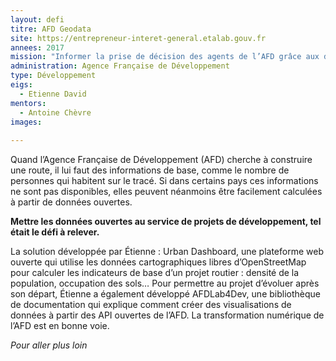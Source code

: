 ```yaml
---
layout: defi
titre: AFD Geodata
site: https://entrepreneur-interet-general.etalab.gouv.fr
annees: 2017
mission: "Informer la prise de décision des agents de l’AFD grâce aux données"
administration: Agence Française de Développement
type: Développement
eigs:
  - Etienne David
mentors: 
  - Antoine Chèvre
images:
  
---
```


Quand l’Agence Française de Développement (AFD) cherche à construire
une route, il lui faut des informations de base, comme le nombre de
personnes qui habitent sur le tracé.  Si dans certains pays ces
informations ne sont pas disponibles, elles peuvent néanmoins être
facilement calculées à partir de données ouvertes.

**Mettre les données ouvertes au service de projets de développement,
tel était le défi à relever.**

La solution développée par Étienne : Urban Dashboard, une plateforme
web ouverte qui utilise les données cartographiques libres
d’OpenStreetMap pour calculer les indicateurs de base d’un projet
routier : densité de la population, occupation des sols… Pour
permettre au projet d’évoluer après son départ, Étienne a également
développé AFDLab4Dev, une bibliothèque de documentation qui explique
comment créer des visualisations de données à partir des API ouvertes
de l’AFD. La transformation numérique de l’AFD est en bonne voie.

_Pour aller plus loin_
